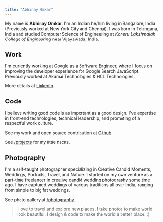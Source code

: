 ```yaml
---
title: "Abhinay Omkar"
---
```


My name is **Abhinay Omkar**. I'm an Indian he/him living in Bangalore, India (Previously worked
at New York City and Chennai). I was born in Telangana, India and
studied Computer Science of Engineering at _Koneru Lakshmaiah College of
Engineering_ near Vijayawada, India.

## Work

I'm currently working at Google as a Software Engineer, where I focus on improving the developer experience for Google Search JavaScript.
Previously worked at Akamai Technologies & HCL Technologies.

More details at [Linkedin](https://www.linkedin.com/in/abhiomkar).

## Code

I believe writing good code is as important as a good design. I've expertise in
front-end technologies, technical leadership, and promoting of a respectful work culture.

See my work and open source contribution at
[Github](https://github.com/abhiomkar).

See [/projects](/projects) for my little hacks.

## Photography

I'm a self-taught photographer specializing in Creative Candid Moments, Weddings, Portraits, Travel, and Nature.
I started on my own venture as a part-time freelancer in creative candid wedding photography some time ago.
I have captured weddings of various traditions all over India, ranging from simple to big fat weddings.

See photo gallery at [/photography](/photography).

> I love to travel and explore new places, I take photos to make world look
> beautiful. I design & code to make the world a better place. :)
